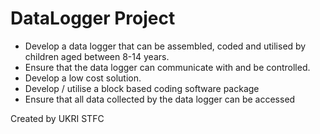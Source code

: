# DataLogger Project

- Develop a data logger that can be assembled, coded and utilised by children aged between
8-14 years.
- Ensure that the data logger can communicate with and be controlled.
- Develop a low cost solution.
- Develop / utilise a block based coding software package
- Ensure that all data collected by the data logger can be accessed

Created by UKRI STFC

